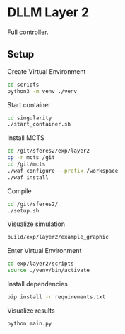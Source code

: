 # DLLM Layer 2
Full controller.

## Setup
Create Virtual Environment
```bash
cd scripts
python3 -m venv ./venv
```
Start container
```bash
cd singularity
./start_container.sh
```
Install MCTS
```bash
cd /git/sferes2/exp/layer2
cp -r mcts /git
cd /git/mcts
./waf configure --prefix /workspace
./waf install
```
Compile
```bash
cd /git/sferes2/
./setup.sh
```
Visualize simulation
```bash
build/exp/layer2/example_graphic
```
Enter Virtual Environment
```bash
cd exp/layer2/scripts
source ./venv/bin/activate
```
Install dependencies
```bash
pip install -r requirements.txt
```
Visualize results
```bash
python main.py
```
